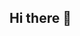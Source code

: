 ## Hi there 👋

<!--
🏫 NRK Public School

Welcome to the official GitHub profile of NRK Public School!

📍 East Champaran, Bihar
🌱 Empowering students with quality education and innovation

📖 About Us

NRK Public School is committed to providing high-quality education to students from Kindergarten to Grade 8. Our institution focuses on academic excellence, holistic development, and the integration of technology in learning.

💻 Our GitHub Presence

This GitHub profile serves as a platform for:

Educational Resources 📚 – Open-source learning materials for students and teachers.

School Management Tools 🏫 – Scripts, plugins, and automation to streamline school administration.

Projects & Initiatives 🚀 – Student and teacher-led coding and educational projects.

Website Development 🌐 – Hosting and maintaining our official school website.


🚀 Projects

🔹 School Resource Website – A centralized platform for study materials and school resources.
🔹 Transfer Certificate Generator – Automated TC generation system with QR code verification.
🔹 School Management System – A simple student and fee management tool (Coming Soon).

👨‍🏫 Maintainers

This repository is maintained by:

Abhishek Kumar (Educator & Tech Lead)

NRK Public School Staff & Contributors


🤝 Contributing

We welcome contributions from students, teachers, and developers. If you'd like to contribute:

1. Fork the repository 🍴


2. Make your changes 🛠️


3. Submit a pull request 📩



📬 Contact Us

📧 Email: ithead@nrkpublicschool.co.in
🌐 Website: https://nrkpublicschool.co.in
📍 Address: NRK Public School, East Champaran, Bihar

-->
